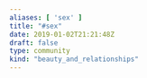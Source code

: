 ```yaml
---
aliases: [ 'sex' ]
title: "#sex"
date: 2019-01-02T21:21:48Z
draft: false
type: community
kind: "beauty_and_relationships"
---
```

